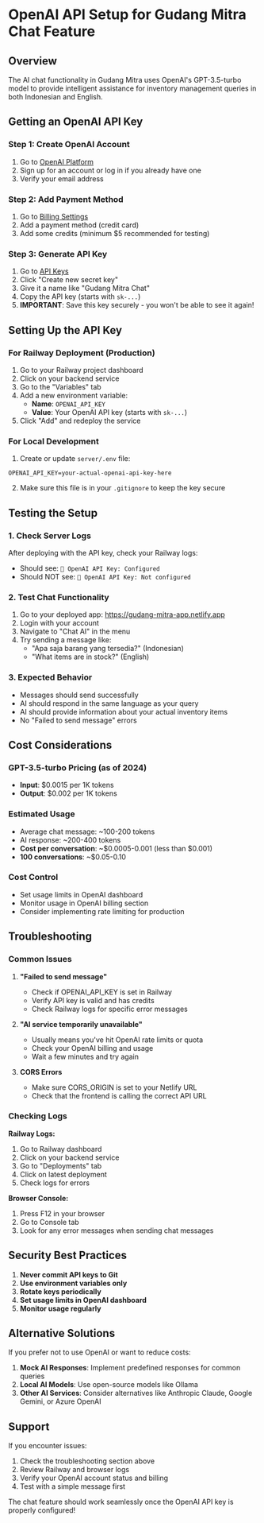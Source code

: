 # OpenAI API Setup for Gudang Mitra Chat Feature

## Overview
The AI chat functionality in Gudang Mitra uses OpenAI's GPT-3.5-turbo model to provide intelligent assistance for inventory management queries in both Indonesian and English.

## Getting an OpenAI API Key

### Step 1: Create OpenAI Account
1. Go to [OpenAI Platform](https://platform.openai.com/)
2. Sign up for an account or log in if you already have one
3. Verify your email address

### Step 2: Add Payment Method
1. Go to [Billing Settings](https://platform.openai.com/account/billing/overview)
2. Add a payment method (credit card)
3. Add some credits (minimum $5 recommended for testing)

### Step 3: Generate API Key
1. Go to [API Keys](https://platform.openai.com/api-keys)
2. Click "Create new secret key"
3. Give it a name like "Gudang Mitra Chat"
4. Copy the API key (starts with `sk-...`)
5. **IMPORTANT**: Save this key securely - you won't be able to see it again!

## Setting Up the API Key

### For Railway Deployment (Production)

1. Go to your Railway project dashboard
2. Click on your backend service
3. Go to the "Variables" tab
4. Add a new environment variable:
   - **Name**: `OPENAI_API_KEY`
   - **Value**: Your OpenAI API key (starts with `sk-...`)
5. Click "Add" and redeploy the service

### For Local Development

1. Create or update `server/.env` file:
```env
OPENAI_API_KEY=your-actual-openai-api-key-here
```

2. Make sure this file is in your `.gitignore` to keep the key secure

## Testing the Setup

### 1. Check Server Logs
After deploying with the API key, check your Railway logs:
- Should see: `🤖 OpenAI API Key: Configured`
- Should NOT see: `🤖 OpenAI API Key: Not configured`

### 2. Test Chat Functionality
1. Go to your deployed app: https://gudang-mitra-app.netlify.app
2. Login with your account
3. Navigate to "Chat AI" in the menu
4. Try sending a message like:
   - "Apa saja barang yang tersedia?" (Indonesian)
   - "What items are in stock?" (English)

### 3. Expected Behavior
- Messages should send successfully
- AI should respond in the same language as your query
- AI should provide information about your actual inventory items
- No "Failed to send message" errors

## Cost Considerations

### GPT-3.5-turbo Pricing (as of 2024)
- **Input**: $0.0015 per 1K tokens
- **Output**: $0.002 per 1K tokens

### Estimated Usage
- Average chat message: ~100-200 tokens
- AI response: ~200-400 tokens
- **Cost per conversation**: ~$0.0005-0.001 (less than $0.001)
- **100 conversations**: ~$0.05-0.10

### Cost Control
- Set usage limits in OpenAI dashboard
- Monitor usage in OpenAI billing section
- Consider implementing rate limiting for production

## Troubleshooting

### Common Issues

1. **"Failed to send message"**
   - Check if OPENAI_API_KEY is set in Railway
   - Verify API key is valid and has credits
   - Check Railway logs for specific error messages

2. **"AI service temporarily unavailable"**
   - Usually means you've hit OpenAI rate limits or quota
   - Check your OpenAI billing and usage
   - Wait a few minutes and try again

3. **CORS Errors**
   - Make sure CORS_ORIGIN is set to your Netlify URL
   - Check that the frontend is calling the correct API URL

### Checking Logs

**Railway Logs:**
1. Go to Railway dashboard
2. Click on your backend service
3. Go to "Deployments" tab
4. Click on latest deployment
5. Check logs for errors

**Browser Console:**
1. Press F12 in your browser
2. Go to Console tab
3. Look for any error messages when sending chat messages

## Security Best Practices

1. **Never commit API keys to Git**
2. **Use environment variables only**
3. **Rotate keys periodically**
4. **Set usage limits in OpenAI dashboard**
5. **Monitor usage regularly**

## Alternative Solutions

If you prefer not to use OpenAI or want to reduce costs:

1. **Mock AI Responses**: Implement predefined responses for common queries
2. **Local AI Models**: Use open-source models like Ollama
3. **Other AI Services**: Consider alternatives like Anthropic Claude, Google Gemini, or Azure OpenAI

## Support

If you encounter issues:
1. Check the troubleshooting section above
2. Review Railway and browser logs
3. Verify your OpenAI account status and billing
4. Test with a simple message first

The chat feature should work seamlessly once the OpenAI API key is properly configured!

